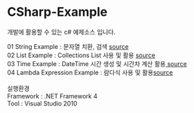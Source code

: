 # CSharp-Example
개발에 활용할 수 있는 c# 예제소스 입니다.

01 String Example : 문자열 치환, 검색 <a href="/01_stringExample/Program.cs"> source</a> <br>
02 List Example : Collections List 사용 및 활용 <a href="/02_listExample/Program.cs"> source</a> <br>
03 Time Example : DateTime 시간 생성 및 시간차 계산 활용<a href="/03_TimeExample/Program.cs"> source</a> <br>
04 Lambda Expression Example : 람다식 사용 및 활용<a href="/04_LambdaExpressionExample/Program.cs">source</a><br>
<br>
실행환경<br>
Framework : .NET Framework 4<br>
Tool : Visual Studio 2010<br>
